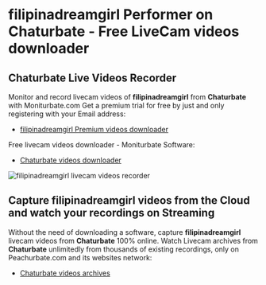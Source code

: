 # filipinadreamgirl Performer on Chaturbate - Free LiveCam videos downloader

## Chaturbate Live Videos Recorder

Monitor and record livecam videos of **filipinadreamgirl** from **Chaturbate** with Moniturbate.com
Get a premium trial for free by just and only registering with your Email address:
* [filipinadreamgirl Premium videos downloader](https://moniturbate.com/request-demo-licence-key.html)

Free livecam videos downloader - Moniturbate Software:
* [Chaturbate videos downloader](https://moniturbate.com/moniturbate-download-software.html)

![filipinadreamgirl livecam videos recorder](https://peachurnet.com/templates/moniturbate-software.png)


## Capture filipinadreamgirl videos from the Cloud and watch your recordings on Streaming

Without the need of downloading a software, capture **filipinadreamgirl** livecam videos from **Chaturbate** 100% online.
Watch Livecam archives from **Chaturbate** unlimitedly from thousands of existing recordings, only on Peachurbate.com and its websites network:
* [Chaturbate videos archives](https://peachurnet.com/)